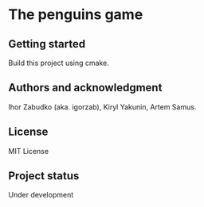# The penguins game

## Getting started

Build this project using cmake.

## Authors and acknowledgment
Ihor Zabudko (aka. igorzab), Kiryl Yakunin, Artem Samus.
## License
MIT License
## Project status
Under development